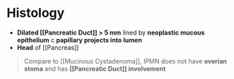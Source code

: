 # Histology
- **Dilated [[Pancreatic Duct]] > 5 mm** lined by **neoplastic mucous epithelium** c **papillary projects into lumen**
- **Head** of [[Pancreas]]
> Compare to [[Mucinous Cystadenoma]], IPMN does not have **overian stoma** and has **[[Pancreatic Duct]] involvement**